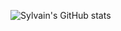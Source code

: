 
![Sylvain's GitHub stats](https://github-readme-stats.vercel.app/api?username=anuraghazra&show_icons=true&theme=radical)
